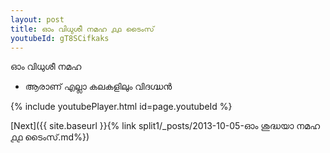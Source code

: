 ```yaml
---
layout: post
title: ഓം വിധുശീ നമഹ ൧൧ ടൈംസ്
youtubeId: gT8SCifkaks
---
```

 
 
 ഓം വിധുശീ നമഹ 
 
 -  ആരാണ് എല്ലാ കലകളിലും വിദഗ്ദ്ധൻ 
 
  
 
  
 
 
 
 
 
 


{% include youtubePlayer.html id=page.youtubeId %}
 
[Next]({{ site.baseurl }}{% link  split1/_posts/2013-10-05-ഓം ശുദ്ധയാ നമഹ ൧൧ ടൈംസ്.md%})
 
